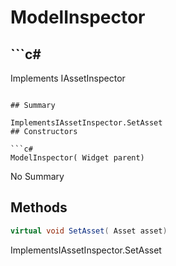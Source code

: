 # ModelInspector

## ```c#
Implements IAssetInspector
```

## Summary

ImplementsIAssetInspector.SetAsset
## Constructors

```c#
ModelInspector( Widget parent) 
```
No Summary
## Methods

```c#
virtual void SetAsset( Asset asset) 
```
ImplementsIAssetInspector.SetAsset
